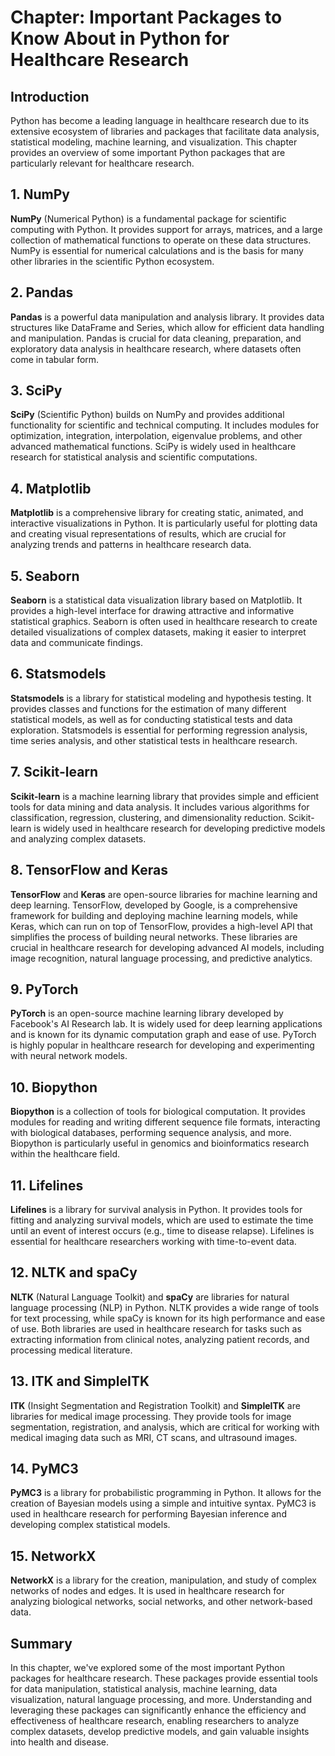 # Chapter: Important Packages to Know About in Python for Healthcare Research

## Introduction

Python has become a leading language in healthcare research due to its extensive ecosystem of libraries and packages that facilitate data analysis, statistical modeling, machine learning, and visualization. This chapter provides an overview of some important Python packages that are particularly relevant for healthcare research.

## 1. NumPy

**NumPy** (Numerical Python) is a fundamental package for scientific computing with Python. It provides support for arrays, matrices, and a large collection of mathematical functions to operate on these data structures. NumPy is essential for numerical calculations and is the basis for many other libraries in the scientific Python ecosystem.

## 2. Pandas

**Pandas** is a powerful data manipulation and analysis library. It provides data structures like DataFrame and Series, which allow for efficient data handling and manipulation. Pandas is crucial for data cleaning, preparation, and exploratory data analysis in healthcare research, where datasets often come in tabular form.

## 3. SciPy

**SciPy** (Scientific Python) builds on NumPy and provides additional functionality for scientific and technical computing. It includes modules for optimization, integration, interpolation, eigenvalue problems, and other advanced mathematical functions. SciPy is widely used in healthcare research for statistical analysis and scientific computations.

## 4. Matplotlib

**Matplotlib** is a comprehensive library for creating static, animated, and interactive visualizations in Python. It is particularly useful for plotting data and creating visual representations of results, which are crucial for analyzing trends and patterns in healthcare research data.

## 5. Seaborn

**Seaborn** is a statistical data visualization library based on Matplotlib. It provides a high-level interface for drawing attractive and informative statistical graphics. Seaborn is often used in healthcare research to create detailed visualizations of complex datasets, making it easier to interpret data and communicate findings.

## 6. Statsmodels

**Statsmodels** is a library for statistical modeling and hypothesis testing. It provides classes and functions for the estimation of many different statistical models, as well as for conducting statistical tests and data exploration. Statsmodels is essential for performing regression analysis, time series analysis, and other statistical tests in healthcare research.

## 7. Scikit-learn

**Scikit-learn** is a machine learning library that provides simple and efficient tools for data mining and data analysis. It includes various algorithms for classification, regression, clustering, and dimensionality reduction. Scikit-learn is widely used in healthcare research for developing predictive models and analyzing complex datasets.

## 8. TensorFlow and Keras

**TensorFlow** and **Keras** are open-source libraries for machine learning and deep learning. TensorFlow, developed by Google, is a comprehensive framework for building and deploying machine learning models, while Keras, which can run on top of TensorFlow, provides a high-level API that simplifies the process of building neural networks. These libraries are crucial in healthcare research for developing advanced AI models, including image recognition, natural language processing, and predictive analytics.

## 9. PyTorch

**PyTorch** is an open-source machine learning library developed by Facebook's AI Research lab. It is widely used for deep learning applications and is known for its dynamic computation graph and ease of use. PyTorch is highly popular in healthcare research for developing and experimenting with neural network models.

## 10. Biopython

**Biopython** is a collection of tools for biological computation. It provides modules for reading and writing different sequence file formats, interacting with biological databases, performing sequence analysis, and more. Biopython is particularly useful in genomics and bioinformatics research within the healthcare field.

## 11. Lifelines

**Lifelines** is a library for survival analysis in Python. It provides tools for fitting and analyzing survival models, which are used to estimate the time until an event of interest occurs (e.g., time to disease relapse). Lifelines is essential for healthcare researchers working with time-to-event data.

## 12. NLTK and spaCy

**NLTK** (Natural Language Toolkit) and **spaCy** are libraries for natural language processing (NLP) in Python. NLTK provides a wide range of tools for text processing, while spaCy is known for its high performance and ease of use. Both libraries are used in healthcare research for tasks such as extracting information from clinical notes, analyzing patient records, and processing medical literature.

## 13. ITK and SimpleITK

**ITK** (Insight Segmentation and Registration Toolkit) and **SimpleITK** are libraries for medical image processing. They provide tools for image segmentation, registration, and analysis, which are critical for working with medical imaging data such as MRI, CT scans, and ultrasound images.

## 14. PyMC3

**PyMC3** is a library for probabilistic programming in Python. It allows for the creation of Bayesian models using a simple and intuitive syntax. PyMC3 is used in healthcare research for performing Bayesian inference and developing complex statistical models.

## 15. NetworkX

**NetworkX** is a library for the creation, manipulation, and study of complex networks of nodes and edges. It is used in healthcare research for analyzing biological networks, social networks, and other network-based data.

## Summary

In this chapter, we've explored some of the most important Python packages for healthcare research. These packages provide essential tools for data manipulation, statistical analysis, machine learning, data visualization, natural language processing, and more. Understanding and leveraging these packages can significantly enhance the efficiency and effectiveness of healthcare research, enabling researchers to analyze complex datasets, develop predictive models, and gain valuable insights into health and disease.

